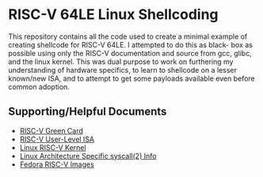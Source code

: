 RISC-V 64LE Linux Shellcoding
=============================

This repository contains all the code used to create a minimal example
of creating shellcode for RISC-V 64LE. I attempted to do this as black-
box as possible using only the RISC-V documentation and source from
gcc, glibc, and the linux kernel. This was dual purpose to work on 
furthering my understanding of hardware specifics, to learn to
shellcode on a lesser known/new ISA, and to attempt to get some 
payloads available even before common adoption.

Supporting/Helpful Documents
---------------------------- 
- [RISC-V Green Card](https://www.cl.cam.ac.uk/teaching/1617/ECAD+Arch/files/docs/RISCVGreenCardv8-20151013.pdf)
- [RISC-V User-Level ISA](https://content.riscv.org/wp-content/uploads/2017/05/riscv-spec-v2.2.pdf)
- [Linux RISC-V Kernel](https://github.com/torvalds/linux/tree/master/arch/riscv)
- [Linux Architecture Specific syscall(2) Info](http://man7.org/linux/man-pages/man2/syscall.2.html#NOTES)
- [Fedora RISC-V Images](https://fedoraproject.org/wiki/Architectures/RISC-V/Installing)
